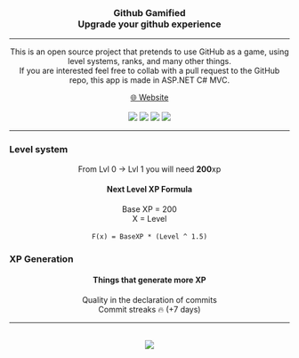 <br>

<div align="center">
    <h3>Github Gamified<br>Upgrade your github experience</h3>
</div>


****

<p align="center">
    This is an open source project that pretends to use GitHub as a game, using level systems, ranks, and many other things. <br/>
    If you are interested feel free to collab with a pull request to the GitHub repo, this app is made in ASP.NET C# MVC.
</p>

<div align="center">
  <a href="https://githubgamified.herokuapp.com">🌐 Website</a>
</div>

<br>

<div align="center">
  <img src="https://pyheroku-badge.herokuapp.com/?app=githubgamified"></img>
  <img src="https://img.shields.io/github/repo-size/LucasBois1/GitHubGamified"></img>
  <img src="https://img.shields.io/github/last-commit/LucasBois1/GitHubGamified"></img>
  <img src="https://img.shields.io/github/languages/count/LucasBois1/GitHubGamified"></img>
</div>

****

### Level system ###

<p align="center">
    From Lvl 0  →  Lvl 1 you will need <strong>200</strong>xp
</p>

<h4 align="center">Next Level XP Formula</h4>
<p align="center">
    Base XP = 200
    <br>
    X = Level
    <br><br>
    <code>F(x) = BaseXP * (Level ^ 1.5)</code>
</p>

### XP Generation ###

<h4 align="center">Things that generate more XP</h4>

<p align="center">
    Quality in the declaration of commits<br>
    Commit streaks 🔥 (+7 days)
</p>

***

<br>

<div align="center">
  <img src="http://ForTheBadge.com/images/badges/built-with-love.svg"></img>
</div>

